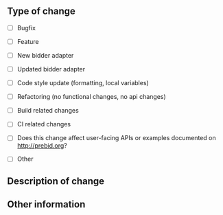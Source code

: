 <!--
Thank you for your pull request! 

Please title your pull request like this: 'Module: Change', eg 'Fraggles Bid Adapter: support fragglerock'

Please make sure this PR is scoped to one change or you may be asked to resubmit. 
 
Please make sure any added or changed code includes tests with greater than 80% code coverage. 

See https://github.com/prebid/Prebid.js/blob/master/CONTRIBUTING.md#testing-prebidjs for documentation on testing Prebid.js.

For any user facing change, submit a link to a PR on the docs repo at https://github.com/prebid/prebid.github.io/
-->

## Type of change
<!-- Remove items that don't apply and/or select an item by changing [ ] to [x] -->
- [ ] Bugfix
- [ ] Feature
- [ ] New bidder adapter  <!--  IMPORTANT: also submit your bidder parameter documentation as noted in https://docs.prebid.org/dev-docs/bidder-adaptor.html#submitting-your-adapter -->
- [ ] Updated bidder adapter  <!--  IMPORTANT: (1) consider whether you need to upgrade your bidder parameter documentation in https://github.com/prebid/prebid.github.io/tree/master/dev-docs/bidders and (2) if you have a Prebid Server adapter, please consider whether that should be updated as well. --> 
- [ ] Code style update (formatting, local variables)
- [ ] Refactoring (no functional changes, no api changes)
- [ ] Build related changes
- [ ] CI related changes

- [ ] Does this change affect user-facing APIs or examples documented on http://prebid.org?
- [ ] Other

## Description of change
<!-- Describe the change proposed in this pull request -->

<!-- For new bidder adapters, please provide the following
- contact email of the adapter’s maintainer
- test parameters for validating bids:
```
{
  bidder: '<bidder name>',
  params: {
    // ...
  }
}
```

Be sure to test the integration with your adserver using the [Hello World](/integrationExamples/gpt/hello_world.html) sample page. -->


## Other information
<!-- References to related PR or issue #s, @mentions of the person or team responsible for reviewing changes, etc. -->
